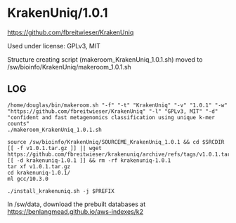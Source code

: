 KrakenUniq/1.0.1
================

<https://github.com/fbreitwieser/KrakenUniq>

Used under license:
GPLv3, MIT


Structure creating script (makeroom_KrakenUniq_1.0.1.sh) moved to /sw/bioinfo/KrakenUniq/makeroom_1.0.1.sh

LOG
---

    /home/douglas/bin/makeroom.sh "-f" "-t" "KrakenUniq" "-v" "1.0.1" "-w" "https://github.com/fbreitwieser/KrakenUniq" "-l" "GPLv3, MIT" "-d" "confident and fast metagenomics classification using unique k-mer counts"
    ./makeroom_KrakenUniq_1.0.1.sh

    source /sw/bioinfo/KrakenUniq/SOURCEME_KrakenUniq_1.0.1 && cd $SRCDIR
    [[ -f v1.0.1.tar.gz ]] || wget https://github.com/fbreitwieser/krakenuniq/archive/refs/tags/v1.0.1.tar.gz
    [[ -d krakenuniq-1.0.1 ]] && rm -rf krakenuniq-1.0.1
    tar xf v1.0.1.tar.gz 
    cd krakenuniq-1.0.1/
    ml gcc/10.3.0

    ./install_krakenuniq.sh -j $PREFIX

In /sw/data, download the prebuilt databases at https://benlangmead.github.io/aws-indexes/k2

